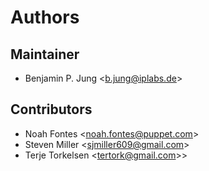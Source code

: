 # Authors

## Maintainer

- Benjamin P. Jung &lt;b.jung@iplabs.de&gt;

## Contributors

- Noah Fontes &lt;noah.fontes@puppet.com&gt;
- Steven Miller &lt;sjmiller609@gmail.com&gt;
- Terje Torkelsen &lt;tertork@gmail.com>&gt;
